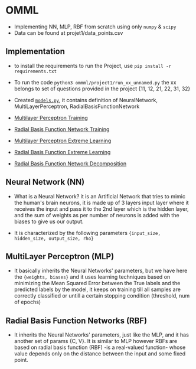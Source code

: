 # OMML

- Implementing NN, MLP, RBF from scratch using only `numpy` & `scipy`
- Data can be found at projet1/data_points.csv

## Implementation

- to install the requirements to run the Project, use `pip install -r requirements.txt`
- To run the code `python3 ommml/project1/run_xx_unnamed.py` the xx belongs to set of questions provided in the project {11, 12, 21, 22, 31, 32}
- Created [`models.py`](https://github.com/amrufathy/OMML/blob/master/project1/models.py), it contains definition of NeuralNetwork, MultiLayerPerceptron, RadialBasisFunctionNetwork
- [Multilayer Perceptron Training](https://github.com/amrufathy/OMML/blob/master/project1/run_11_unnamed.py)
- [Radial Basis Function Network Training](https://github.com/amrufathy/OMML/blob/master/project1/run_12_unnamed.py)

- [Multilayer Perceptron Extreme Learning](https://github.com/amrufathy/OMML/blob/master/project1/run_21_unnamed.py)
- [Radial Basis Function Extreme Learning](https://github.com/amrufathy/OMML/blob/master/project1/run_22_unnamed.py)

- [Radial Basis Function Network Decomposition](https://github.com/amrufathy/OMML/blob/master/project1/run_3_unnamed.py)


## Neural Network (NN)

- What is a Neural Network? it is an Artificial Network that tries to mimic the human's brain neurons, it is made up of 3 layers input layer where it receives the input and pass it to the 2nd layer which is the hidden layer, and the sum of weights as per number of neurons is added with the biases to give us our output.

- It is characterized by the following parameters `{input_size, hidden_size, output_size, rho}`


## MultiLayer Perceptron (MLP)

- It basically inherits the Neural Networks' parameters, but we have here the `{weights, biases}` and it uses learning techniques based on minimizing the Mean Squared Error between the True labels and the predicted labels by the model, it keeps on training till all samples are correctly classified or untill a certain stopping condition (threshold, num of epochs)

## Radial Basis Function Networks (RBF)

- It inherits the Neural Networks' parameters, just like the MLP, and it has another set of params {C, V}. It is similar to MLP however RBFs are based on radial basis function (RBF) -is a real-valued function- whose value depends only on the distance between the input and some fixed point.
